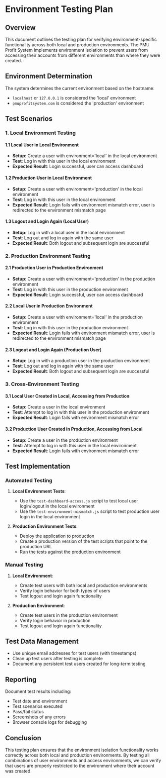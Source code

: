 # Environment Testing Plan

## Overview

This document outlines the testing plan for verifying environment-specific functionality across both local and production environments. The PMU Profit System implements environment isolation to prevent users from accessing their accounts from different environments than where they were created.

## Environment Determination

The system determines the current environment based on the hostname:
- `localhost` or `127.0.0.1` is considered the 'local' environment
- `pmuprofitsystem.com` is considered the 'production' environment

## Test Scenarios

### 1. Local Environment Testing

#### 1.1 Local User in Local Environment
- **Setup**: Create a user with environment='local' in the local environment
- **Test**: Log in with this user in the local environment
- **Expected Result**: Login successful, user can access dashboard

#### 1.2 Production User in Local Environment
- **Setup**: Create a user with environment='production' in the local environment
- **Test**: Log in with this user in the local environment
- **Expected Result**: Login fails with environment mismatch error, user is redirected to the environment mismatch page

#### 1.3 Logout and Login Again (Local User)
- **Setup**: Log in with a local user in the local environment
- **Test**: Log out and log in again with the same user
- **Expected Result**: Both logout and subsequent login are successful

### 2. Production Environment Testing

#### 2.1 Production User in Production Environment
- **Setup**: Create a user with environment='production' in the production environment
- **Test**: Log in with this user in the production environment
- **Expected Result**: Login successful, user can access dashboard

#### 2.2 Local User in Production Environment
- **Setup**: Create a user with environment='local' in the production environment
- **Test**: Log in with this user in the production environment
- **Expected Result**: Login fails with environment mismatch error, user is redirected to the environment mismatch page

#### 2.3 Logout and Login Again (Production User)
- **Setup**: Log in with a production user in the production environment
- **Test**: Log out and log in again with the same user
- **Expected Result**: Both logout and subsequent login are successful

### 3. Cross-Environment Testing

#### 3.1 Local User Created in Local, Accessing from Production
- **Setup**: Create a user in the local environment
- **Test**: Attempt to log in with this user in the production environment
- **Expected Result**: Login fails with environment mismatch error

#### 3.2 Production User Created in Production, Accessing from Local
- **Setup**: Create a user in the production environment
- **Test**: Attempt to log in with this user in the local environment
- **Expected Result**: Login fails with environment mismatch error

## Test Implementation

### Automated Testing

1. **Local Environment Tests**:
   - Use the `test-dashboard-access.js` script to test local user login/logout in the local environment
   - Use the `test-environment-mismatch.js` script to test production user login in the local environment

2. **Production Environment Tests**:
   - Deploy the application to production
   - Create a production version of the test scripts that point to the production URL
   - Run the tests against the production environment

### Manual Testing

1. **Local Environment**:
   - Create test users with both local and production environments
   - Verify login behavior for both types of users
   - Test logout and login again functionality

2. **Production Environment**:
   - Create test users in the production environment
   - Verify login behavior in production
   - Test logout and login again functionality

## Test Data Management

- Use unique email addresses for test users (with timestamps)
- Clean up test users after testing is complete
- Document any persistent test users created for long-term testing

## Reporting

Document test results including:
- Test date and environment
- Test scenarios executed
- Pass/fail status
- Screenshots of any errors
- Browser console logs for debugging

## Conclusion

This testing plan ensures that the environment isolation functionality works correctly across both local and production environments. By testing all combinations of user environments and access environments, we can verify that users are properly restricted to the environment where their account was created. 